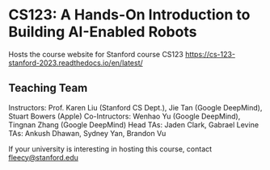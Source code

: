 # CS123: A Hands-On Introduction to Building AI-Enabled Robots
Hosts the course website for Stanford course CS123 https://cs-123-stanford-2023.readthedocs.io/en/latest/

## Teaching Team
Instructors: Prof. Karen Liu (Stanford CS Dept.), Jie Tan (Google DeepMind), Stuart Bowers (Apple)
Co-Intructors: Wenhao Yu (Google DeepMind), Tingnan Zhang (Google DeepMind)
Head TAs: Jaden Clark, Gabrael Levine
TAs: Ankush Dhawan, Sydney Yan, Brandon Vu


If your university is interesting in hosting this course, contact fleecy@stanford.edu 
